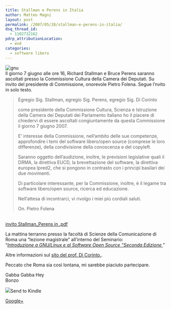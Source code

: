 ```yaml
---
title: Stallman e Perens in Italia
author: Matteo Magni
layout: post
permalink: /2007/05/28/stallman-e-perens-in-italia/
dsq_thread_id:
  - 1102732162
pdrp_attributionLocation:
  - end
categories:
  - software libero
---
```

![gnu][1]  
Il giorno 7 giugno alle ore 16, Richard Stallman e Bruce Perens saranno ascoltati presso la Commissione Cultura della Camera dei Deputati. Su invito del presidente di Commissione, onorevole Pietro Folena. Segue l’nvito in solo testo.

> Egregio Sig. Stallman, egregio Sig. Perens, egregio Sig. Di Corinto
> 
> come presidente della Commissione Cultura, Scienza e Istruzione della Camera dei Deputati dei Parlamento italiano ho il piacere di chiedervi di essere ascoltati congiuntamente da questa Commissione il giorno 7 giugno 2007.
> 
> E’ interesse della Commissione, nell’ambito delle sue competenze, approfondire i temi del software libero/open source (comprese le loro differenze), della condivisione della conoscenza e del copyleft.
> 
> Saranno oggetto dell’audizione, inoltre, le previsioni legislative quali il DRMA, la direttiva EUCD, la brevettazione del software, la direttiva europea Ipred2, che si pongono in contrasto con i principi basilari dei due movimenti.
> 
> Di particolare interessante, per la Commissione, inoltre, è il legame tra software libero/open source, ricerca ed educazione.
> 
> Nell’attesa di incontrarci, vi rivolgo i miei più cordiali saluti.
> 
> On. Pietro Folena

[  
invito Stallman_Perens in .pdf][2]

La mattina terranno presso la facoltà di Scienze della Comunicazione di Roma una &#8220;lezione magistrale&#8221; all&#8217;interno del Seminario:  
&#8220;*[Introduzione a GNU/Linux e al Software Open Source &#8220;Seconda Edizione ][3]*&#8221;

Altre informazioni sul [sito del prof. Di Corinto.][4].

Peccato che Roma sia così lontana, mi sarebbe piaciuto partecipare.

Gabba Gabba Hey  
Bonzo

<div class='kindleWidget kindleLight' >
  <img src="http://magni.me/wp-content/plugins/send-to-kindle/media/white-15.png" /><span>Send to Kindle</span>
</div>

<a rel="author" href="https://plus.google.com/111433366670841346629?rel=author"  >Google+</a>

 [1]: http://magni.me/wp-content/uploads/2007/05/gnu-head-banner.jpg
 [2]: http://www.dicorinto.it/wp-content/uploads/2007/05/invitation.pdf
 [3]: http://www.comunicazione.uniroma1.it/CorsiEsercitazioni.asp?IdLaurea=0&#038;IdCattedra=2019&#038;IdCorso=2554
 [4]: http://www.dicorinto.it/